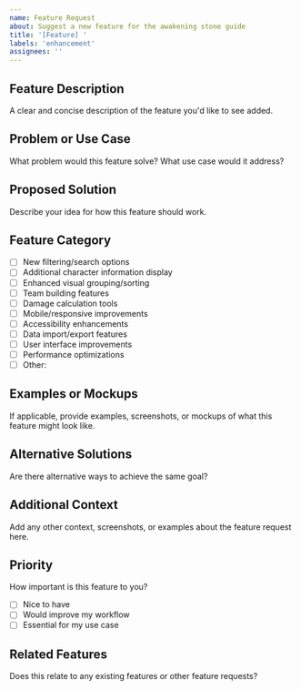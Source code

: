 ```yaml
---
name: Feature Request
about: Suggest a new feature for the awakening stone guide
title: '[Feature] '
labels: 'enhancement'
assignees: ''
---
```


## Feature Description

A clear and concise description of the feature you'd like to see added.

## Problem or Use Case

What problem would this feature solve? What use case would it address?

## Proposed Solution

Describe your idea for how this feature should work.

## Feature Category

- [ ] New filtering/search options
- [ ] Additional character information display
- [ ] Enhanced visual grouping/sorting
- [ ] Team building features
- [ ] Damage calculation tools
- [ ] Mobile/responsive improvements
- [ ] Accessibility enhancements
- [ ] Data import/export features
- [ ] User interface improvements
- [ ] Performance optimizations
- [ ] Other: 

## Examples or Mockups

If applicable, provide examples, screenshots, or mockups of what this feature might look like.

## Alternative Solutions

Are there alternative ways to achieve the same goal?

## Additional Context

Add any other context, screenshots, or examples about the feature request here.

## Priority

How important is this feature to you?

- [ ] Nice to have
- [ ] Would improve my workflow
- [ ] Essential for my use case

## Related Features

Does this relate to any existing features or other feature requests?